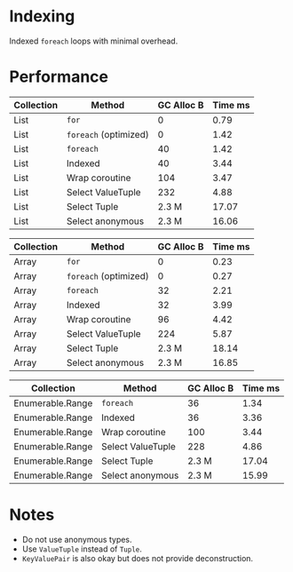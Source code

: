 # Indexing
Indexed `foreach` loops with minimal overhead.

# Performance

| Collection | Method | GC Alloc B | Time ms |
|------------|--------|----------|---------|
| List | `for` | 0 | 0.79 |
| List | `foreach` (optimized) | 0 | 1.42 |
| List | `foreach` | 40 | 1.42 |
| List | Indexed | 40 | 3.44 |
| List | Wrap coroutine | 104 | 3.47 |
| List | Select ValueTuple | 232 | 4.88 |
| List | Select Tuple | 2.3 M | 17.07 |
| List | Select anonymous | 2.3 M | 16.06 |

| Collection | Method | GC Alloc B | Time ms |
|------------|--------|----------|---------|
| Array | `for` | 0 | 0.23 |
| Array | `foreach` (optimized) | 0 | 0.27 |
| Array | `foreach` | 32 | 2.21 |
| Array | Indexed | 32 | 3.99 |
| Array | Wrap coroutine | 96 | 4.42 |
| Array | Select ValueTuple | 224 | 5.87 |
| Array | Select Tuple | 2.3 M | 18.14 |
| Array | Select anonymous | 2.3 M | 16.85 |

| Collection | Method | GC Alloc B | Time ms |
|------------|--------|----------|---------|
| Enumerable.Range | `foreach` | 36 | 1.34 |
| Enumerable.Range | Indexed | 36 | 3.36 |
| Enumerable.Range | Wrap coroutine | 100 | 3.44 |
| Enumerable.Range | Select ValueTuple | 228 | 4.86 |
| Enumerable.Range | Select Tuple | 2.3 M | 17.04 |
| Enumerable.Range | Select anonymous | 2.3 M | 15.99 |

# Notes

- Do not use anonymous types.
- Use `ValueTuple` instead of `Tuple`.
- `KeyValuePair` is also okay but does not provide deconstruction.
